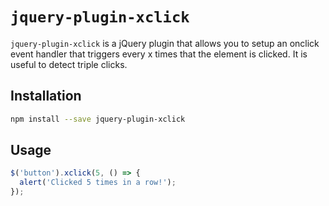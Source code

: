 # `jquery-plugin-xclick`

`jquery-plugin-xclick` is a jQuery plugin that allows you to setup an onclick event handler that triggers every x times that the element is clicked. It is useful to detect triple clicks.

## Installation

```sh
npm install --save jquery-plugin-xclick
```

## Usage

```js
$('button').xclick(5, () => {
  alert('Clicked 5 times in a row!');
});
```
